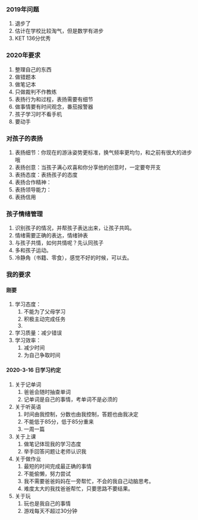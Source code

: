 ### 2019年问题
1. 退步了
2. 估计在学校比较淘气，但是数学有进步
3. KET 136分优秀
### 2020年要求
1. 整理自己的东西
2. 做错题本
3. 做笔记本
4. 只做裁判不作教练 
5. 表扬行为和过程，表扬需要有细节
6. 做事情要有时间观念，番茄报警器
7. 孩子学习时不看手机
8. 要动手

### 对孩子的表扬

1. 表扬细节：你现在的游泳姿势更标准，换气频率更均匀，和之前有很大的进步哦
2. 表扬创意：当孩子满心欢喜和你分享他的创意时，一定要夸开支
3. 表扬态度：表扬孩子的态度
4. 表扬合作精神：
5. 表扬领导能力：
6. 表扬信用

### 孩子情绪管理

1. 识别孩子的情况，并帮孩子表达出来，让孩子共鸣。
2. 情绪需要正确的表达，情绪钟表
3. 与孩子共情，如何共情呢？先认同孩子
4. 多和孩子运动。
5. 冷静角（书籍、零食），感觉不好的时候，可以去。

### 我的要求

#### 刚要

1. 学习态度：
   1. 不能为了父母学习
   2. 积极主动完成任务
   3. 
2. 学习质量：减少错误
3. 学习效率：
   1. 减少时间
   2. 为自己争取时间

#### 2020-3-16 日学习约定

1. 关于记单词
   1. 爸爸会随时抽查单词
   2. 记单词是自己的事情，考单词不是必须的
2. 关于听英语
   1. 时间由我控制，分数也由我控制，答题也由我决定
   2. 不能低于85分，低于85分重来
   3. 一周一篇
3. 关于上课
   1. 做笔记体现我的学习态度
   2. 举手回答问题让老师认识我
4. 关于做作业
   1. 最短的时间完成最正确的事情
   2. 不能偷懒，努力尝试
   3. 我不需要爸爸妈妈在一旁帮忙，不会的我自己动脑思考。
   4. 难度太大的我找爸爸帮忙，只要思路不要结果。
5. 关于玩
   1. 玩也是我自己的事情
   2. 游戏每天不超过30分钟